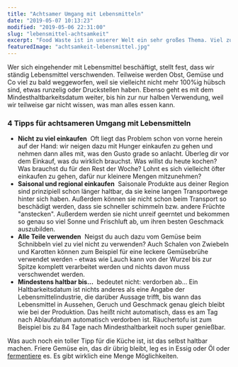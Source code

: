 ```yaml
---
title: "Achtsamer Umgang mit Lebensmitteln"
date: "2019-05-07 10:13:23"
modified: "2019-05-06 22:31:00"
slug: "lebensmittel-achtsamkeit"
excerpt: "Food Waste ist in unserer Welt ein sehr großes Thema. Viel zu viele Lebensmittel werden verschwendet und weggeworfen - ohne jegliche Achtsamkeit für das, was sie wörtlich sind, ein Mittel zum Leben. "
featuredImage: "achtsamkeit-lebensmittel.jpg"
---
```


Wer sich eingehender mit Lebensmittel beschäftigt, stellt fest, dass wir ständig Lebensmittel verschwenden. Teilweise werden Obst, Gemüse und Co viel zu bald weggeworfen, weil sie vielleicht nicht mehr 100%ig hübsch sind, etwas runzelig oder Druckstellen haben. Ebenso geht es mit dem Mindesthaltbarkeitsdatum weiter, bis hin zur nur halben Verwendung, weil wir teilweise gar nicht wissen, was man alles essen kann.

### 4 Tipps für achtsameren Umgang mit Lebensmitteln

*   **Nicht zu viel einkaufen**  Oft liegt das Problem schon von vorne herein auf der Hand: wir neigen dazu mit Hunger einkaufen zu gehen und nehmen dann alles mit, was den Gusto grade so anlacht. Überleg dir vor dem Einkauf, was du wirklich brauchst. Was willst du heute kochen? Was brauchst du für den Rest der Woche? Lohnt es sich vielleicht öfter einkaufen zu gehen, dafür nur kleinere Mengen mitzunehmen?
*   **Saisonal und regional einkaufen**  Saisonale Produkte aus deiner Region sind prinzipiell schon länger haltbar, da sie keine langen Transportwege hinter sich haben. Außerdem können sie nicht schon beim Transport so beschädigt werden, dass sie schneller schimmeln bzw. andere Früchte "anstecken". Außerdem werden sie nicht unreif geerntet und bekommen so genau so viel Sonne und Frischluft ab, um ihren besten Geschmack auszubilden.
*   **Alle Teile verwenden**  Neigst du auch dazu vom Gemüse beim Schnibbeln viel zu viel nicht zu verwenden? Auch Schalen von Zwiebeln und Karotten können zum Beispiel für eine leckere Gemüsebrühe verwendet werden - etwas wie Lauch kann von der Wurzel bis zur Spitze komplett verarbeitet werden und nichts davon muss verschwendet werden.
*   **Mindestens haltbar bis...**  bedeutet nicht: verdorben ab... Ein Haltbarkeitsdatum ist nichts anderes als eine Angabe der Lebensmittelindustrie, die darüber Aussage trifft, bis wann das Lebensmittel in Aussehen, Geruch und Geschmack genau gleich bleibt wie bei der Produktion. Das heißt nicht automatisch, dass es am Tag nach Ablaufdatum automatisch verdorben ist. Räuchertofu ist zum Beispiel bis zu 84 Tage nach Mindesthaltbarkeit noch super genießbar.

Was auch noch ein toller Tipp für die Küche ist, ist das selbst haltbar machen. Friere Gemüse ein, das dir übrig bleibt, leg es in Essig oder Öl oder [fermentiere](https://www.veganblatt.com/fermentierte-nahrungsmittel) es. Es gibt wirklich eine Menge Möglichkeiten.